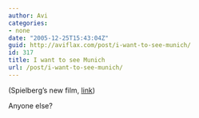 ```yaml
---
author: Avi
categories:
- none
date: "2005-12-25T15:43:04Z"
guid: http://aviflax.com/post/i-want-to-see-munich/
id: 317
title: I want to see Munich
url: /post/i-want-to-see-munich/
---
```

(Spielberg&#8217;s new film, [link](http://www.munichmovie.com/))

Anyone else?